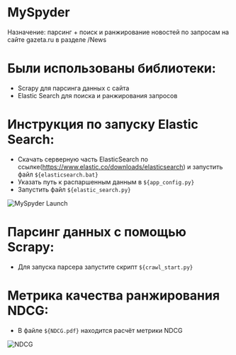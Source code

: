 #  MySpyder
Назначение: парсинг + поиск и ранжирование новостей по запросам на сайте gazeta.ru в разделе /News

# Были использованы библиотеки:
  - Scrapy для парсинга данных с сайта
  - Elastic Search для поиска и ранжирования запросов
 
# Инструкция по запуску Elastic Search:
  - Скачать серверную часть ElasticSearch по ссылке(https://www.elastic.co/downloads/elasticsearch) и запустить файл `${elasticsearch.bat}`
  - Указать путь к распаршенным данным в `${app_config.py}`
  - Запустить файл `${elastic_search.py}`
 
 ![MySpyder Launch](https://sun9-30.userapi.com/impf/ejrn5OM4pSGaEsqoi-X_JpBt9sqf-4F1SRnq4A/QcTsMIh_aWs.jpg?size=814x834&quality=96&proxy=1&sign=2d53edea4ddc35db338f1923e49431d3&type=album "Пример запуска программы")
  
# Парсинг данных с помощью Scrapy:
  - Для запуска парсера запустите скрипт `${crawl_start.py}`
  
# Метрика качества ранжирования NDCG:
  - В файле `${NDCG.pdf}` находится расчёт метрики NDCG
  
![NDCG](https://sun9-32.userapi.com/impf/ofRqLI893u0BglA_jUqd1XqGrE_vQ4YEtuCnyw/XJlCKcw4qdo.jpg?size=1149x666&quality=96&proxy=1&sign=79f380d5313daed6016182cc223a6e9f&type=album "NDCG")
